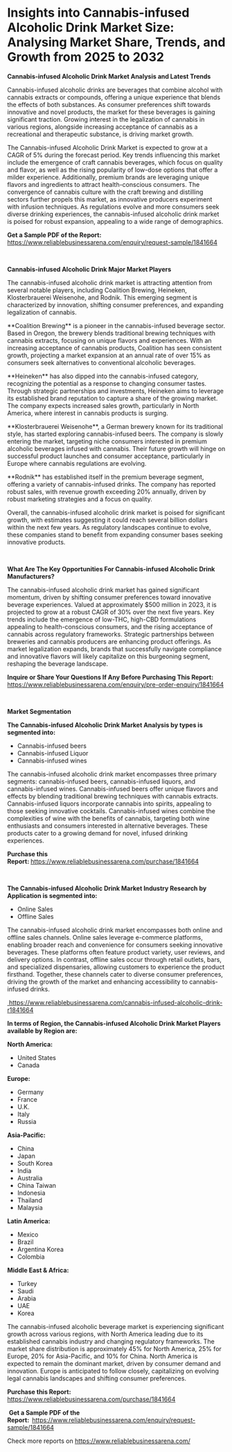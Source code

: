 <p><h1>Insights into Cannabis-infused Alcoholic Drink Market Size: Analysing Market Share, Trends, and Growth from 2025 to 2032</h1></p><p><strong>Cannabis-infused Alcoholic Drink Market Analysis and Latest Trends</strong></p>
<p><p>Cannabis-infused alcoholic drinks are beverages that combine alcohol with cannabis extracts or compounds, offering a unique experience that blends the effects of both substances. As consumer preferences shift towards innovative and novel products, the market for these beverages is gaining significant traction. Growing interest in the legalization of cannabis in various regions, alongside increasing acceptance of cannabis as a recreational and therapeutic substance, is driving market growth.</p><p>The Cannabis-infused Alcoholic Drink Market is expected to grow at a CAGR of 5% during the forecast period. Key trends influencing this market include the emergence of craft cannabis beverages, which focus on quality and flavor, as well as the rising popularity of low-dose options that offer a milder experience. Additionally, premium brands are leveraging unique flavors and ingredients to attract health-conscious consumers. The convergence of cannabis culture with the craft brewing and distilling sectors further propels this market, as innovative producers experiment with infusion techniques. As regulations evolve and more consumers seek diverse drinking experiences, the cannabis-infused alcoholic drink market is poised for robust expansion, appealing to a wide range of demographics.</p></p>
<p><strong>Get a Sample PDF of the Report:&nbsp;</strong> <a href="https://www.reliablebusinessarena.com/enquiry/request-sample/1841664?utm_campaign=2637&utm_medium=2&utm_source=Github&utm_content=ia&utm_term=07042025&utm_id=cannabis-infused-alcoholic-drink">https://www.reliablebusinessarena.com/enquiry/request-sample/1841664</a></p>
<p>&nbsp;</p>
<p><strong>Cannabis-infused Alcoholic Drink Major Market Players</strong></p>
<p><p>The cannabis-infused alcoholic drink market is attracting attention from several notable players, including Coalition Brewing, Heineken, Klosterbrauerei Weisenohe, and Rodnik. This emerging segment is characterized by innovation, shifting consumer preferences, and expanding legalization of cannabis.</p><p>**Coalition Brewing** is a pioneer in the cannabis-infused beverage sector. Based in Oregon, the brewery blends traditional brewing techniques with cannabis extracts, focusing on unique flavors and experiences. With an increasing acceptance of cannabis products, Coalition has seen consistent growth, projecting a market expansion at an annual rate of over 15% as consumers seek alternatives to conventional alcoholic beverages.</p><p>**Heineken** has also dipped into the cannabis-infused category, recognizing the potential as a response to changing consumer tastes. Through strategic partnerships and investments, Heineken aims to leverage its established brand reputation to capture a share of the growing market. The company expects increased sales growth, particularly in North America, where interest in cannabis products is surging.</p><p>**Klosterbrauerei Weisenohe**, a German brewery known for its traditional style, has started exploring cannabis-infused beers. The company is slowly entering the market, targeting niche consumers interested in premium alcoholic beverages infused with cannabis. Their future growth will hinge on successful product launches and consumer acceptance, particularly in Europe where cannabis regulations are evolving.</p><p>**Rodnik** has established itself in the premium beverage segment, offering a variety of cannabis-infused drinks. The company has reported robust sales, with revenue growth exceeding 20% annually, driven by robust marketing strategies and a focus on quality.</p><p>Overall, the cannabis-infused alcoholic drink market is poised for significant growth, with estimates suggesting it could reach several billion dollars within the next few years. As regulatory landscapes continue to evolve, these companies stand to benefit from expanding consumer bases seeking innovative products.</p></p>
<p>&nbsp;</p>
<p><strong>What Are The Key Opportunities For Cannabis-infused Alcoholic Drink Manufacturers?</strong></p>
<p><p>The cannabis-infused alcoholic drink market has gained significant momentum, driven by shifting consumer preferences toward innovative beverage experiences. Valued at approximately $500 million in 2023, it is projected to grow at a robust CAGR of 30% over the next five years. Key trends include the emergence of low-THC, high-CBD formulations appealing to health-conscious consumers, and the rising acceptance of cannabis across regulatory frameworks. Strategic partnerships between breweries and cannabis producers are enhancing product offerings. As market legalization expands, brands that successfully navigate compliance and innovative flavors will likely capitalize on this burgeoning segment, reshaping the beverage landscape.</p></p>
<p><strong>Inquire or Share Your Questions If Any Before Purchasing This Report:</strong> <a href="https://www.reliablebusinessarena.com/enquiry/pre-order-enquiry/1841664?utm_campaign=2637&utm_medium=2&utm_source=Github&utm_content=ia&utm_term=07042025&utm_id=cannabis-infused-alcoholic-drink">https://www.reliablebusinessarena.com/enquiry/pre-order-enquiry/1841664</a></p>
<p>&nbsp;</p>
<p><strong>Market Segmentation</strong></p>
<p><strong>The Cannabis-infused Alcoholic Drink Market Analysis by types is segmented into:</strong></p>
<p><ul><li>Cannabis-infused beers</li><li>Cannabis-infused Liquor</li><li>Cannabis-infused wines</li></ul></p>
<p><p>The cannabis-infused alcoholic drink market encompasses three primary segments: cannabis-infused beers, cannabis-infused liquors, and cannabis-infused wines. Cannabis-infused beers offer unique flavors and effects by blending traditional brewing techniques with cannabis extracts. Cannabis-infused liquors incorporate cannabis into spirits, appealing to those seeking innovative cocktails. Cannabis-infused wines combine the complexities of wine with the benefits of cannabis, targeting both wine enthusiasts and consumers interested in alternative beverages. These products cater to a growing demand for novel, infused drinking experiences.</p></p>
<p><strong>Purchase this Report:&nbsp;</strong><a href="https://www.reliablebusinessarena.com/purchase/1841664?utm_campaign=2637&utm_medium=2&utm_source=Github&utm_content=ia&utm_term=07042025&utm_id=cannabis-infused-alcoholic-drink">https://www.reliablebusinessarena.com/purchase/1841664</a></p>
<p>&nbsp;</p>
<p><strong>The Cannabis-infused Alcoholic Drink Market Industry Research by Application is segmented into:</strong></p>
<p><ul><li>Online Sales</li><li>Offline Sales</li></ul></p>
<p><p>The cannabis-infused alcoholic drink market encompasses both online and offline sales channels. Online sales leverage e-commerce platforms, enabling broader reach and convenience for consumers seeking innovative beverages. These platforms often feature product variety, user reviews, and delivery options. In contrast, offline sales occur through retail outlets, bars, and specialized dispensaries, allowing customers to experience the product firsthand. Together, these channels cater to diverse consumer preferences, driving the growth of the market and enhancing accessibility to cannabis-infused drinks.</p></p>
<p><a href="https://www.reliablebusinessarena.com/cannabis-infused-alcoholic-drink-r1841664?utm_campaign=2637&utm_medium=2&utm_source=Github&utm_content=ia&utm_term=07042025&utm_id=cannabis-infused-alcoholic-drink">&nbsp;https://www.reliablebusinessarena.com/cannabis-infused-alcoholic-drink-r1841664</a></p>
<p><strong>In terms of Region, the Cannabis-infused Alcoholic Drink Market Players available by Region are:</strong></p>
<p>
    <p> <strong> North America: </strong>
        <ul>
            <li>United States</li>
            <li>Canada</li>
        </ul>
        </p> 
    <p> <strong> Europe: </strong>
        <ul>
            <li>Germany</li>
            <li>France</li>
            <li>U.K.</li>
            <li>Italy</li>
            <li>Russia</li>
        </ul>
        </p> 
    <p> <strong> Asia-Pacific: </strong>
        <ul>
            <li>China</li>
            <li>Japan</li>
            <li>South Korea</li>
            <li>India</li>
            <li>Australia</li>
            <li>China Taiwan</li>
            <li>Indonesia</li>
            <li>Thailand</li>
            <li>Malaysia</li>
        </ul>
        </p> 
    <p> <strong> Latin America: </strong>
        <ul>
            <li>Mexico</li>
            <li>Brazil</li>
            <li>Argentina Korea</li>
            <li>Colombia</li>
        </ul>
        </p> 
    <p> <strong> Middle East & Africa: </strong>
        <ul>
            <li>Turkey</li>
            <li>Saudi</li>
            <li>Arabia</li>
            <li>UAE</li>
            <li>Korea</li>
        </ul>
    </p>
    </p>
<p><p>The cannabis-infused alcoholic beverage market is experiencing significant growth across various regions, with North America leading due to its established cannabis industry and changing regulatory frameworks. The market share distribution is approximately 45% for North America, 25% for Europe, 20% for Asia-Pacific, and 10% for China. North America is expected to remain the dominant market, driven by consumer demand and innovation. Europe is anticipated to follow closely, capitalizing on evolving legal cannabis landscapes and shifting consumer preferences.</p></p>
<p><strong>Purchase this Report: </strong><a href="https://www.reliablebusinessarena.com/purchase/1841664?utm_campaign=2637&utm_medium=2&utm_source=Github&utm_content=ia&utm_term=07042025&utm_id=cannabis-infused-alcoholic-drink">https://www.reliablebusinessarena.com/purchase/1841664</a></p>
<p>&nbsp;<strong>Get a Sample PDF of the Report:&nbsp;&nbsp;</strong><a href="https://www.reliablebusinessarena.com/enquiry/request-sample/1841664?utm_campaign=2637&utm_medium=2&utm_source=Github&utm_content=ia&utm_term=07042025&utm_id=cannabis-infused-alcoholic-drink">https://www.reliablebusinessarena.com/enquiry/request-sample/1841664</a></p>
<p><strong></strong></p>
<p>Check more reports on <a href="https://www.reliablebusinessarena.com/?utm_campaign=2637&utm_medium=2&utm_source=Github&utm_content=ia&utm_term=07042025&utm_id=cannabis-infused-alcoholic-drink">https://www.reliablebusinessarena.com/</a></p>